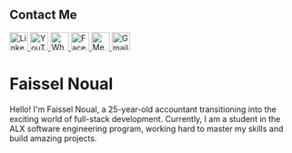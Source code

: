 ## Contact Me
<p align="left">
  <a href="https://www.linkedin.com/in/faissel-noual-8b81ab20b/" target="_blank" rel="noreferrer">
    <img src="https://raw.githubusercontent.com/danielcranney/readme-generator/main/public/icons/socials/linkedin.svg" width="32" height="32" alt="LinkedIn" />
  </a>
  <a href="https://www.youtube.com/channel/faisselnoual" target="_blank" rel="noreferrer">
    <img src="https://raw.githubusercontent.com/danielcranney/readme-generator/main/public/icons/socials/youtube.svg" width="32" height="32" alt="YouTube" />
  </a>
  <a href="https://wa.me/+212777840918" target="_blank" rel="noreferrer">
    <img src="https://upload.wikimedia.org/wikipedia/commons/6/6b/WhatsApp.svg" width="32" height="32" alt="WhatsApp" />
  </a>
  <a href="https://www.facebook.com/faisselnoual" target="_blank" rel="noreferrer">
    <img src="https://raw.githubusercontent.com/danielcranney/readme-generator/main/public/icons/socials/facebook.svg" width="32" height="32" alt="Facebook" />
  </a>
  <a href="https://medium.com/@noualfaissel" target="_blank" rel="noreferrer">
    <img src="https://raw.githubusercontent.com/danielcranney/readme-generator/main/public/icons/socials/medium.svg" width="32" height="32" alt="Medium" />
  </a>
  <a href="mailto:Noualfaissel@gmail.com" target="_blank" rel="noreferrer">
    <img src="https://upload.wikimedia.org/wikipedia/commons/4/4e/Gmail_Icon.png" width="32" height="32" alt="Gmail" />
  </a>
</p>

</p>


</p>



# Faissel Noual

Hello! I'm Faissel Noual,
a 25-year-old accountant transitioning into the exciting world of full-stack development. Currently,
I am a student in the ALX software engineering program, working hard to master my skills and build amazing projects.




